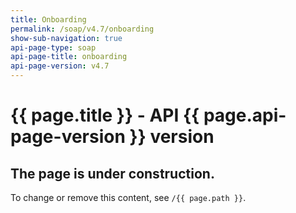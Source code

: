 ```yaml
---
title: Onboarding
permalink: /soap/v4.7/onboarding
show-sub-navigation: true
api-page-type: soap
api-page-title: onboarding
api-page-version: v4.7
---
```


# {{ page.title }} - API {{ page.api-page-version }} version

## The page is under construction.
To change or remove this content, see `/{{ page.path }}`.
